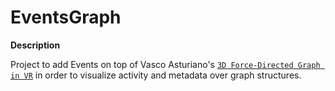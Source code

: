 # EventsGraph

**Description**

Project to add Events on top of Vasco Asturiano's [`3D Force-Directed Graph in VR`](https://github.com/vasturiano/3d-force-graph-vr) in order to visualize activity and metadata over graph structures.